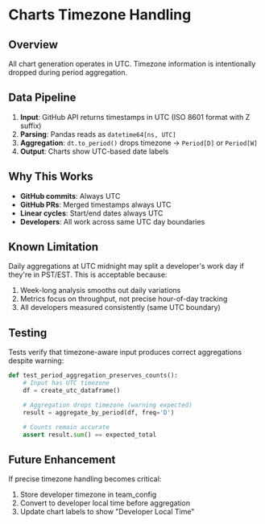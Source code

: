 # Charts Timezone Handling

## Overview

All chart generation operates in UTC. Timezone information is intentionally dropped during period aggregation.

## Data Pipeline

1. **Input**: GitHub API returns timestamps in UTC (ISO 8601 format with Z suffix)
2. **Parsing**: Pandas reads as `datetime64[ns, UTC]`
3. **Aggregation**: `dt.to_period()` drops timezone → `Period[D]` or `Period[W]`
4. **Output**: Charts show UTC-based date labels

## Why This Works

- **GitHub commits**: Always UTC
- **GitHub PRs**: Merged timestamps always UTC
- **Linear cycles**: Start/end dates always UTC
- **Developers**: All work across same UTC day boundaries

## Known Limitation

Daily aggregations at UTC midnight may split a developer's work day if they're in PST/EST. This is acceptable because:

1. Week-long analysis smooths out daily variations
2. Metrics focus on throughput, not precise hour-of-day tracking
3. All developers measured consistently (same UTC boundary)

## Testing

Tests verify that timezone-aware input produces correct aggregations despite warning:

```python
def test_period_aggregation_preserves_counts():
    # Input has UTC timezone
    df = create_utc_dataframe()

    # Aggregation drops timezone (warning expected)
    result = aggregate_by_period(df, freq='D')

    # Counts remain accurate
    assert result.sum() == expected_total
```

## Future Enhancement

If precise timezone handling becomes critical:
1. Store developer timezone in team_config
2. Convert to developer local time before aggregation
3. Update chart labels to show "Developer Local Time"
